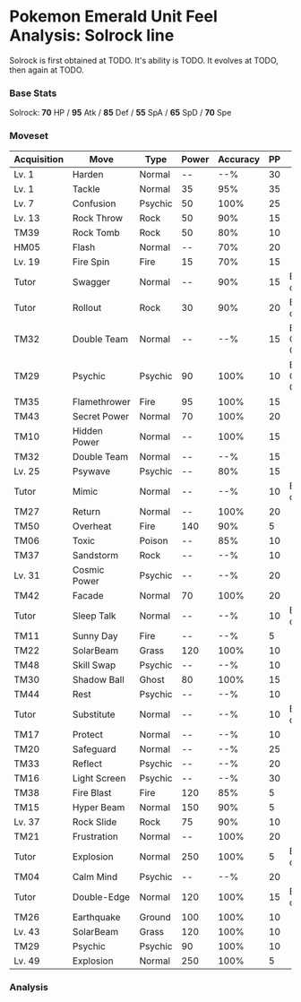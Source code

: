 # Pokemon Emerald Unit Feel Analysis: Solrock line

Solrock is first obtained at TODO. It's ability is TODO. It evolves at TODO, then again at TODO.

### Base Stats

Solrock: **70** HP / **95** Atk / **85** Def / **55** SpA / **65** SpD / **70** Spe

### Moveset

|Acquisition|Move        |Type   |Power|Accuracy|PP |Notes                    |
|---        |---         |---    |---  |---     |---|---                      |
|Lv. 1      |Harden      |Normal |--   |--%     |30 |                         |
|Lv. 1      |Tackle      |Normal |35   |95%     |35 |                         |
|Lv. 7      |Confusion   |Psychic|50   |100%    |25 |                         |
|Lv. 13     |Rock Throw  |Rock   |50   |90%     |15 |                         |
|TM39       |Rock Tomb   |Rock   |50   |80%     |10 |                         |
|HM05       |Flash       |Normal |--   |70%     |20 |                         |
|Lv. 19     |Fire Spin   |Fire   |15   |70%     |15 |                         |
|Tutor      |Swagger     |Normal |--   |90%     |15 |Emerald only             |
|Tutor      |Rollout     |Rock   |30   |90%     |20 |Emerald only             |
|TM32       |Double Team |Normal |--   |--%     |15 |Buy at Game Corner       |
|TM29       |Psychic     |Psychic|90   |100%    |10 |Buy at Game Corner       |
|TM35       |Flamethrower|Fire   |95   |100%    |15 |                         |
|TM43       |Secret Power|Normal |70   |100%    |20 |                         |
|TM10       |Hidden Power|Normal |--   |100%    |15 |                         |
|TM32       |Double Team |Normal |--   |--%     |15 |                         |
|Lv. 25     |Psywave     |Psychic|--   |80%     |15 |                         |
|Tutor      |Mimic       |Normal |--   |--%     |10 |Emerald only             |
|TM27       |Return      |Normal |--   |100%    |20 |                         |
|TM50       |Overheat    |Fire   |140  |90%     |5  |                         |
|TM06       |Toxic       |Poison |--   |85%     |10 |                         |
|TM37       |Sandstorm   |Rock   |--   |--%     |10 |                         |
|Lv. 31     |Cosmic Power|Psychic|--   |--%     |20 |                         |
|TM42       |Facade      |Normal |70   |100%    |20 |                         |
|Tutor      |Sleep Talk  |Normal |--   |--%     |10 |Emerald only             |
|TM11       |Sunny Day   |Fire   |--   |--%     |5  |                         |
|TM22       |SolarBeam   |Grass  |120  |100%    |10 |                         |
|TM48       |Skill Swap  |Psychic|--   |--%     |10 |                         |
|TM30       |Shadow Ball |Ghost  |80   |100%    |15 |                         |
|TM44       |Rest        |Psychic|--   |--%     |10 |                         |
|Tutor      |Substitute  |Normal |--   |--%     |10 |Emerald only             |
|TM17       |Protect     |Normal |--   |--%     |10 |                         |
|TM20       |Safeguard   |Normal |--   |--%     |25 |                         |
|TM33       |Reflect     |Psychic|--   |--%     |20 |                         |
|TM16       |Light Screen|Psychic|--   |--%     |30 |                         |
|TM38       |Fire Blast  |Fire   |120  |85%     |5  |                         |
|TM15       |Hyper Beam  |Normal |150  |90%     |5  |                         |
|Lv. 37     |Rock Slide  |Rock   |75   |90%     |10 |                         |
|TM21       |Frustration |Normal |--   |100%    |20 |                         |
|Tutor      |Explosion   |Normal |250  |100%    |5  |Emerald only             |
|TM04       |Calm Mind   |Psychic|--   |--%     |20 |                         |
|Tutor      |Double-Edge |Normal |120  |100%    |15 |Emerald only             |
|TM26       |Earthquake  |Ground |100  |100%    |10 |                         |
|Lv. 43     |SolarBeam   |Grass  |120  |100%    |10 |                         |
|TM29       |Psychic     |Psychic|90   |100%    |10 |                         |
|Lv. 49     |Explosion   |Normal |250  |100%    |5  |                         |

### Analysis
